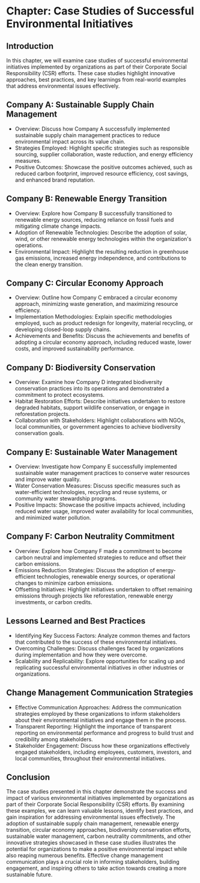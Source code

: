 Chapter: Case Studies of Successful Environmental Initiatives
=============================================================

Introduction
------------

In this chapter, we will examine case studies of successful environmental initiatives implemented by organizations as part of their Corporate Social Responsibility (CSR) efforts. These case studies highlight innovative approaches, best practices, and key learnings from real-world examples that address environmental issues effectively.

Company A: Sustainable Supply Chain Management
----------------------------------------------

* Overview: Discuss how Company A successfully implemented sustainable supply chain management practices to reduce environmental impact across its value chain.
* Strategies Employed: Highlight specific strategies such as responsible sourcing, supplier collaboration, waste reduction, and energy efficiency measures.
* Positive Outcomes: Showcase the positive outcomes achieved, such as reduced carbon footprint, improved resource efficiency, cost savings, and enhanced brand reputation.

Company B: Renewable Energy Transition
--------------------------------------

* Overview: Explore how Company B successfully transitioned to renewable energy sources, reducing reliance on fossil fuels and mitigating climate change impacts.
* Adoption of Renewable Technologies: Describe the adoption of solar, wind, or other renewable energy technologies within the organization's operations.
* Environmental Impact: Highlight the resulting reduction in greenhouse gas emissions, increased energy independence, and contributions to the clean energy transition.

Company C: Circular Economy Approach
------------------------------------

* Overview: Outline how Company C embraced a circular economy approach, minimizing waste generation, and maximizing resource efficiency.
* Implementation Methodologies: Explain specific methodologies employed, such as product redesign for longevity, material recycling, or developing closed-loop supply chains.
* Achievements and Benefits: Discuss the achievements and benefits of adopting a circular economy approach, including reduced waste, lower costs, and improved sustainability performance.

Company D: Biodiversity Conservation
------------------------------------

* Overview: Examine how Company D integrated biodiversity conservation practices into its operations and demonstrated a commitment to protect ecosystems.
* Habitat Restoration Efforts: Describe initiatives undertaken to restore degraded habitats, support wildlife conservation, or engage in reforestation projects.
* Collaboration with Stakeholders: Highlight collaborations with NGOs, local communities, or government agencies to achieve biodiversity conservation goals.

Company E: Sustainable Water Management
---------------------------------------

* Overview: Investigate how Company E successfully implemented sustainable water management practices to conserve water resources and improve water quality.
* Water Conservation Measures: Discuss specific measures such as water-efficient technologies, recycling and reuse systems, or community water stewardship programs.
* Positive Impacts: Showcase the positive impacts achieved, including reduced water usage, improved water availability for local communities, and minimized water pollution.

Company F: Carbon Neutrality Commitment
---------------------------------------

* Overview: Explore how Company F made a commitment to become carbon neutral and implemented strategies to reduce and offset their carbon emissions.
* Emissions Reduction Strategies: Discuss the adoption of energy-efficient technologies, renewable energy sources, or operational changes to minimize carbon emissions.
* Offsetting Initiatives: Highlight initiatives undertaken to offset remaining emissions through projects like reforestation, renewable energy investments, or carbon credits.

Lessons Learned and Best Practices
----------------------------------

* Identifying Key Success Factors: Analyze common themes and factors that contributed to the success of these environmental initiatives.
* Overcoming Challenges: Discuss challenges faced by organizations during implementation and how they were overcome.
* Scalability and Replicability: Explore opportunities for scaling up and replicating successful environmental initiatives in other industries or organizations.

Change Management Communication Strategies
------------------------------------------

* Effective Communication Approaches: Address the communication strategies employed by these organizations to inform stakeholders about their environmental initiatives and engage them in the process.
* Transparent Reporting: Highlight the importance of transparent reporting on environmental performance and progress to build trust and credibility among stakeholders.
* Stakeholder Engagement: Discuss how these organizations effectively engaged stakeholders, including employees, customers, investors, and local communities, throughout their environmental initiatives.

Conclusion
----------

The case studies presented in this chapter demonstrate the success and impact of various environmental initiatives implemented by organizations as part of their Corporate Social Responsibility (CSR) efforts. By examining these examples, we can learn valuable lessons, identify best practices, and gain inspiration for addressing environmental issues effectively. The adoption of sustainable supply chain management, renewable energy transition, circular economy approaches, biodiversity conservation efforts, sustainable water management, carbon neutrality commitments, and other innovative strategies showcased in these case studies illustrates the potential for organizations to make a positive environmental impact while also reaping numerous benefits. Effective change management communication plays a crucial role in informing stakeholders, building engagement, and inspiring others to take action towards creating a more sustainable future.
